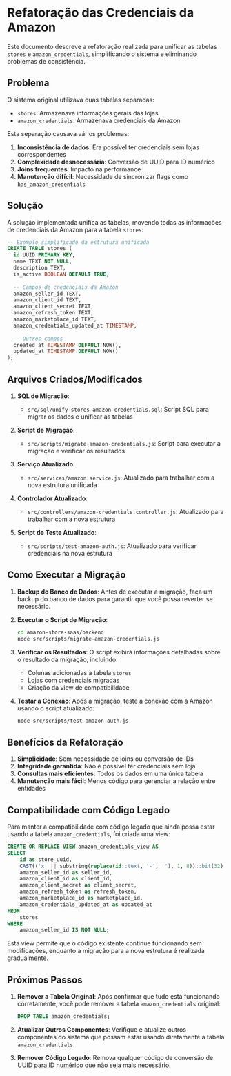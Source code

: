 # Refatoração das Credenciais da Amazon

Este documento descreve a refatoração realizada para unificar as tabelas `stores` e `amazon_credentials`, simplificando o sistema e eliminando problemas de consistência.

## Problema

O sistema original utilizava duas tabelas separadas:
- `stores`: Armazenava informações gerais das lojas
- `amazon_credentials`: Armazenava credenciais da Amazon

Esta separação causava vários problemas:
1. **Inconsistência de dados**: Era possível ter credenciais sem lojas correspondentes
2. **Complexidade desnecessária**: Conversão de UUID para ID numérico
3. **Joins frequentes**: Impacto na performance
4. **Manutenção difícil**: Necessidade de sincronizar flags como `has_amazon_credentials`

## Solução

A solução implementada unifica as tabelas, movendo todas as informações de credenciais da Amazon para a tabela `stores`:

```sql
-- Exemplo simplificado da estrutura unificada
CREATE TABLE stores (
  id UUID PRIMARY KEY,
  name TEXT NOT NULL,
  description TEXT,
  is_active BOOLEAN DEFAULT TRUE,
  
  -- Campos de credenciais da Amazon
  amazon_seller_id TEXT,
  amazon_client_id TEXT,
  amazon_client_secret TEXT,
  amazon_refresh_token TEXT,
  amazon_marketplace_id TEXT,
  amazon_credentials_updated_at TIMESTAMP,
  
  -- Outros campos
  created_at TIMESTAMP DEFAULT NOW(),
  updated_at TIMESTAMP DEFAULT NOW()
);
```

## Arquivos Criados/Modificados

1. **SQL de Migração**:
   - `src/sql/unify-stores-amazon-credentials.sql`: Script SQL para migrar os dados e unificar as tabelas

2. **Script de Migração**:
   - `src/scripts/migrate-amazon-credentials.js`: Script para executar a migração e verificar os resultados

3. **Serviço Atualizado**:
   - `src/services/amazon.service.js`: Atualizado para trabalhar com a nova estrutura unificada

4. **Controlador Atualizado**:
   - `src/controllers/amazon-credentials.controller.js`: Atualizado para trabalhar com a nova estrutura

5. **Script de Teste Atualizado**:
   - `src/scripts/test-amazon-auth.js`: Atualizado para verificar credenciais na nova estrutura

## Como Executar a Migração

1. **Backup do Banco de Dados**:
   Antes de executar a migração, faça um backup do banco de dados para garantir que você possa reverter se necessário.

2. **Executar o Script de Migração**:
   ```bash
   cd amazon-store-saas/backend
   node src/scripts/migrate-amazon-credentials.js
   ```

3. **Verificar os Resultados**:
   O script exibirá informações detalhadas sobre o resultado da migração, incluindo:
   - Colunas adicionadas à tabela `stores`
   - Lojas com credenciais migradas
   - Criação da view de compatibilidade

4. **Testar a Conexão**:
   Após a migração, teste a conexão com a Amazon usando o script atualizado:
   ```bash
   node src/scripts/test-amazon-auth.js
   ```

## Benefícios da Refatoração

1. **Simplicidade**: Sem necessidade de joins ou conversão de IDs
2. **Integridade garantida**: Não é possível ter credenciais sem loja
3. **Consultas mais eficientes**: Todos os dados em uma única tabela
4. **Manutenção mais fácil**: Menos código para gerenciar a relação entre entidades

## Compatibilidade com Código Legado

Para manter a compatibilidade com código legado que ainda possa estar usando a tabela `amazon_credentials`, foi criada uma view:

```sql
CREATE OR REPLACE VIEW amazon_credentials_view AS
SELECT 
    id as store_uuid,
    CAST(('x' || substring(replace(id::text, '-', ''), 1, 8))::bit(32)::int % 1000000 AS INTEGER) as store_id,
    amazon_seller_id as seller_id,
    amazon_client_id as client_id,
    amazon_client_secret as client_secret,
    amazon_refresh_token as refresh_token,
    amazon_marketplace_id as marketplace_id,
    amazon_credentials_updated_at as updated_at
FROM 
    stores
WHERE 
    amazon_seller_id IS NOT NULL;
```

Esta view permite que o código existente continue funcionando sem modificações, enquanto a migração para a nova estrutura é realizada gradualmente.

## Próximos Passos

1. **Remover a Tabela Original**:
   Após confirmar que tudo está funcionando corretamente, você pode remover a tabela `amazon_credentials` original:
   ```sql
   DROP TABLE amazon_credentials;
   ```

2. **Atualizar Outros Componentes**:
   Verifique e atualize outros componentes do sistema que possam estar usando diretamente a tabela `amazon_credentials`.

3. **Remover Código Legado**:
   Remova qualquer código de conversão de UUID para ID numérico que não seja mais necessário.